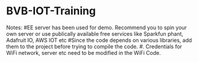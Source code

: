 # BVB-IOT-Training

Notes:
#EE server has been used for demo. Recommend you to spin your own server or use publically available free services like Sparkfun phant, Adafruit IO, AWS IOT etc
#Since the code depends on various libraries, add them to the project before trying to compile the code.
#. Credentials for WiFi network, server etc need to be modified in the WiFi Code. 
